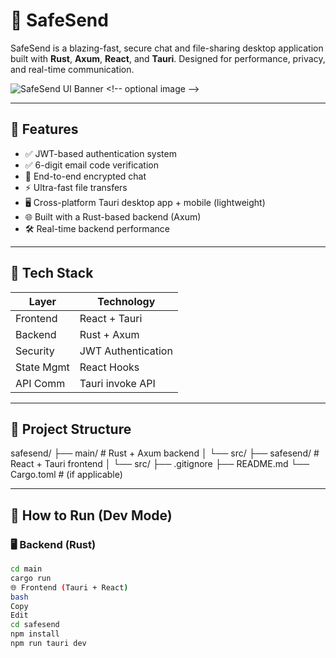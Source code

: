 # 🔐 SafeSend

SafeSend is a blazing-fast, secure chat and file-sharing desktop application built with **Rust**, **Axum**, **React**, and **Tauri**. Designed for performance, privacy, and real-time communication.

![SafeSend UI Banner]([https://your-image-link-here.com/banner.png](https://videos.openai.com/vg-assets/assets%2Ftask_01jx8g4pa3e3zbr68mv7jayr15%2F1749410823_img_0.webp?st=2025-06-19T01%3A32%3A47Z&se=2025-06-25T02%3A32%3A47Z&sks=b&skt=2025-06-19T01%3A32%3A47Z&ske=2025-06-25T02%3A32%3A47Z&sktid=a48cca56-e6da-484e-a814-9c849652bcb3&skoid=8ebb0df1-a278-4e2e-9c20-f2d373479b3a&skv=2019-02-02&sv=2018-11-09&sr=b&sp=r&spr=https%2Chttp&sig=ym86Hk1QKiQFkfP%2BQc9Gk%2FedcfHQwGKLkiJOfzCJjM0%3D&az=oaivgprodscus)) <!-- optional image -->

---

## 🚀 Features

- ✅ JWT-based authentication system
- ✅ 6-digit email code verification
- 🔐 End-to-end encrypted chat
- ⚡ Ultra-fast file transfers
- 🖥️ Cross-platform Tauri desktop app + mobile (lightweight)
- 🌐 Built with a Rust-based backend (Axum)
- 🛠️ Real-time backend performance

---

## 🧱 Tech Stack

| Layer      | Technology        |
|------------|-------------------|
| Frontend   | React + Tauri     |
| Backend    | Rust + Axum       |
| Security   | JWT Authentication |
| State Mgmt | React Hooks       |
| API Comm   | Tauri invoke API  |

---

## 📁 Project Structure

safesend/
├── main/ # Rust + Axum backend
│ └── src/
├── safesend/ # React + Tauri frontend
│ └── src/
├── .gitignore
├── README.md
└── Cargo.toml # (if applicable)


---

## 🧪 How to Run (Dev Mode)

### 🖥️ Backend (Rust)
```bash
cd main
cargo run
🌐 Frontend (Tauri + React)
bash
Copy
Edit
cd safesend
npm install
npm run tauri dev
